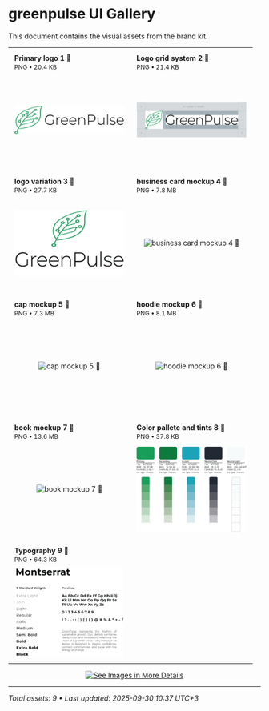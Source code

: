 # greenpulse UI Gallery

This document contains the visual assets from the brand kit.

<table style="width:100%; border-collapse: collapse;">
  <tr>
    <td style="padding:12px; vertical-align: top;">
      <div><strong>Primary logo 1 🔽</strong><br><span style="font-size:12px;">PNG • 20.4 KB</span></div>
      <div style="width:220px; height:180px; margin-top:8px; overflow:hidden; display:flex; align-items:center; justify-content:center;">
        <img src="image-files/logo/Primary-logo-1.png" alt="Primary logo 1 🔽" style="max-width:100%; max-height:100%; object-fit:contain;"/>
      </div>
    </td>
    <td style="padding:12px; vertical-align: top;">
      <div><strong>Logo grid system 2 🔽</strong><br><span style="font-size:12px;">PNG • 21.4 KB</span></div>
      <div style="width:220px; height:180px; margin-top:8px; overflow:hidden; display:flex; align-items:center; justify-content:center;">
        <img src="image-files/logo/Logo-grid-system-2.png" alt="Logo grid system 2 🔽" style="max-width:100%; max-height:100%; object-fit:contain;"/>
      </div>
    </td>
  </tr>
  <tr>
    <td style="padding:12px; vertical-align: top;">
      <div><strong>logo variation 3 🔽</strong><br><span style="font-size:12px;">PNG • 27.7 KB</span></div>
      <div style="width:220px; height:180px; margin-top:8px; overflow:hidden; display:flex; align-items:center; justify-content:center;">
        <img src="image-files/logo/logo-variation-3.png" alt="logo variation 3 🔽" style="max-width:100%; max-height:100%; object-fit:contain;"/>
      </div>
    </td>
    <td style="padding:12px; vertical-align: top;">
      <div><strong>business card mockup 4 🔽</strong><br><span style="font-size:12px;">PNG • 7.8 MB</span></div>
      <div style="width:220px; height:180px; margin-top:8px; overflow:hidden; display:flex; align-items:center; justify-content:center;">
        <img src="image-files/mockups/business-card mockup-4.png" alt="business card mockup 4 🔽" style="max-width:100%; max-height:100%; object-fit:contain;"/>
      </div>
    </td>
  </tr>
  <tr>
    <td style="padding:12px; vertical-align: top;">
      <div><strong>cap mockup 5 🔽</strong><br><span style="font-size:12px;">PNG • 7.3 MB</span></div>
      <div style="width:220px; height:180px; margin-top:8px; overflow:hidden; display:flex; align-items:center; justify-content:center;">
        <img src="image-files/mockups/cap-mockup-5.png" alt="cap mockup 5 🔽" style="max-width:100%; max-height:100%; object-fit:contain;"/>
      </div>
    </td>
    <td style="padding:12px; vertical-align: top;">
      <div><strong>hoodie mockup 6 🔽</strong><br><span style="font-size:12px;">PNG • 8.1 MB</span></div>
      <div style="width:220px; height:180px; margin-top:8px; overflow:hidden; display:flex; align-items:center; justify-content:center;">
        <img src="image-files/mockups/hoodie mockup-6.png" alt="hoodie mockup 6 🔽" style="max-width:100%; max-height:100%; object-fit:contain;"/>
      </div>
    </td>
  </tr>
  <tr>
    <td style="padding:12px; vertical-align: top;">
      <div><strong>book mockup 7 🔽</strong><br><span style="font-size:12px;">PNG • 13.6 MB</span></div>
      <div style="width:220px; height:180px; margin-top:8px; overflow:hidden; display:flex; align-items:center; justify-content:center;">
        <img src="image-files/mockups/book-mockup-7.png" alt="book mockup 7 🔽" style="max-width:100%; max-height:100%; object-fit:contain;"/>
      </div>
    </td>
    <td style="padding:12px; vertical-align: top;">
      <div><strong>Color pallete and tints 8 🔽</strong><br><span style="font-size:12px;">PNG • 37.8 KB</span></div>
      <div style="width:220px; height:180px; margin-top:8px; overflow:hidden; display:flex; align-items:center; justify-content:center;">
        <img src="image-files/color-pallete-and-typography/Color-pallete-and-tints-8.png" alt="Color pallete and tints 8 🔽" style="max-width:100%; max-height:100%; object-fit:contain;"/>
      </div>
    </td>
  </tr>
  <tr>
    <td style="padding:12px; vertical-align: top;">
      <div><strong>Typography 9 🔽</strong><br><span style="font-size:12px;">PNG • 64.3 KB</span></div>
      <div style="width:220px; height:180px; margin-top:8px; overflow:hidden; display:flex; align-items:center; justify-content:center;">
        <img src="image-files/color-pallete-and-typography/Typography-9.png" alt="Typography 9 🔽" style="max-width:100%; max-height:100%; object-fit:contain;"/>
      </div>
    </td>
    <td></td>
  </tr>
</table>


<p align="center">
  <a href="image-files/">
    <img src="https://img.shields.io/badge/See%20Images%20in%20More%20Details-2b90d9" alt="See Images in More Details" width="240" height="50">
  </a>
</p>

---
*Total assets: 9 • Last updated: 2025-09-30 10:37 UTC+3*
